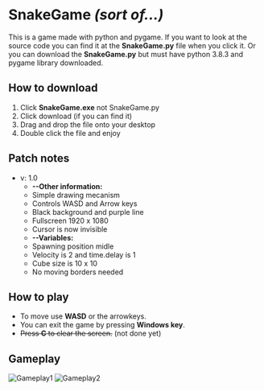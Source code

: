 # SnakeGame *(sort of...)*
This is a game made with python and pygame. If you want to look at the source code you can find it at the **SnakeGame.py** file when you click it. Or you can download the **SnakeGame.py** but must have python 3.8.3 and pygame library downloaded.

## How to download 
  1. Click **SnakeGame.exe** not SnakeGame.py
  1. Click download (if you can find it)
  1. Drag and drop the file onto your desktop
  1. Double click the file and enjoy

## Patch notes
* v: 1.0
  * **--Other information:**
  * Simple drawing mecanism
  * Controls WASD and Arrow keys
  * Black background and purple line
  * Fullscreen 1920 x 1080
  * Cursor is now invisible
  * **--Variables:**
  * Spawning position midle
  * Velocity is 2 and time.delay is 1
  * Cube size is 10 x 10
  * No moving borders needed

## How to play
* To move use **WASD** or the arrowkeys.
* You can exit the game by pressing **Windows key**.
* ~~Press **C** to clear the screen.~~ (not done yet)

## Gameplay 
![Gameplay1](https://cdn.discordapp.com/attachments/709674549373042692/725004629531820132/Game_23.6.2020_18.08.55.png)
![Gameplay2](https://media.discordapp.net/attachments/709674549373042692/725005915752759316/Game_23.6.2020_17.23.38.png?width=1204&height=677)
